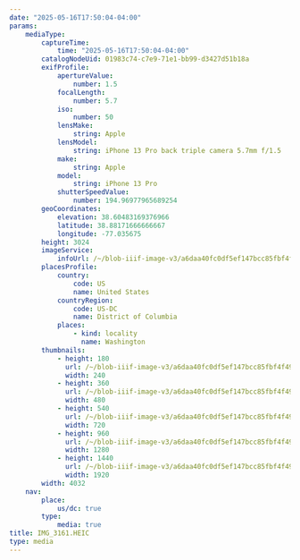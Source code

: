```yaml
---
date: "2025-05-16T17:50:04-04:00"
params:
    mediaType:
        captureTime:
            time: "2025-05-16T17:50:04-04:00"
        catalogNodeUid: 01983c74-c7e9-71e1-bb99-d3427d51b18a
        exifProfile:
            apertureValue:
                number: 1.5
            focalLength:
                number: 5.7
            iso:
                number: 50
            lensMake:
                string: Apple
            lensModel:
                string: iPhone 13 Pro back triple camera 5.7mm f/1.5
            make:
                string: Apple
            model:
                string: iPhone 13 Pro
            shutterSpeedValue:
                number: 194.96977965689254
        geoCoordinates:
            elevation: 38.60483169376966
            latitude: 38.88171666666667
            longitude: -77.035675
        height: 3024
        imageService:
            infoUrl: /~/blob-iiif-image-v3/a6daa40fc0df5ef147bcc85fbf4f49f11ae78aa2174b47eb0dfd819fb49a39ee/info.json
        placesProfile:
            country:
                code: US
                name: United States
            countryRegion:
                code: US-DC
                name: District of Columbia
            places:
                - kind: locality
                  name: Washington
        thumbnails:
            - height: 180
              url: /~/blob-iiif-image-v3/a6daa40fc0df5ef147bcc85fbf4f49f11ae78aa2174b47eb0dfd819fb49a39ee/full/240%2C180/0/default.jpg
              width: 240
            - height: 360
              url: /~/blob-iiif-image-v3/a6daa40fc0df5ef147bcc85fbf4f49f11ae78aa2174b47eb0dfd819fb49a39ee/full/480%2C360/0/default.jpg
              width: 480
            - height: 540
              url: /~/blob-iiif-image-v3/a6daa40fc0df5ef147bcc85fbf4f49f11ae78aa2174b47eb0dfd819fb49a39ee/full/720%2C540/0/default.jpg
              width: 720
            - height: 960
              url: /~/blob-iiif-image-v3/a6daa40fc0df5ef147bcc85fbf4f49f11ae78aa2174b47eb0dfd819fb49a39ee/full/1280%2C960/0/default.jpg
              width: 1280
            - height: 1440
              url: /~/blob-iiif-image-v3/a6daa40fc0df5ef147bcc85fbf4f49f11ae78aa2174b47eb0dfd819fb49a39ee/full/1920%2C1440/0/default.jpg
              width: 1920
        width: 4032
    nav:
        place:
            us/dc: true
        type:
            media: true
title: IMG_3161.HEIC
type: media
---
```

